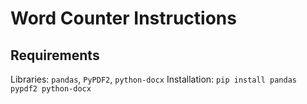 # Word Counter Instructions

## Requirements

Libraries: `pandas`, `PyPDF2`, `python-docx`
Installation:
`pip install pandas pypdf2 python-docx`


